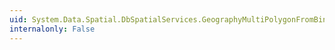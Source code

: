```yaml
---
uid: System.Data.Spatial.DbSpatialServices.GeographyMultiPolygonFromBinary(System.Byte[],System.Int32)
internalonly: False
---
```

